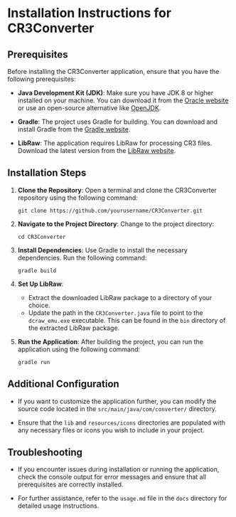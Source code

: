 # Installation Instructions for CR3Converter

## Prerequisites

Before installing the CR3Converter application, ensure that you have the following prerequisites:

- **Java Development Kit (JDK)**: Make sure you have JDK 8 or higher installed on your machine. You can download it from the [Oracle website](https://www.oracle.com/java/technologies/javase-jdk8-downloads.html) or use an open-source alternative like [OpenJDK](https://openjdk.java.net/).

- **Gradle**: The project uses Gradle for building. You can download and install Gradle from the [Gradle website](https://gradle.org/install/).

- **LibRaw**: The application requires LibRaw for processing CR3 files. Download the latest version from the [LibRaw website](https://www.libraw.org/download).

## Installation Steps

1. **Clone the Repository**:
   Open a terminal and clone the CR3Converter repository using the following command:
   ```
   git clone https://github.com/yourusername/CR3Converter.git
   ```

2. **Navigate to the Project Directory**:
   Change to the project directory:
   ```
   cd CR3Converter
   ```

3. **Install Dependencies**:
   Use Gradle to install the necessary dependencies. Run the following command:
   ```
   gradle build
   ```

4. **Set Up LibRaw**:
   - Extract the downloaded LibRaw package to a directory of your choice.
   - Update the path in the `CR3Converter.java` file to point to the `dcraw_emu.exe` executable. This can be found in the `bin` directory of the extracted LibRaw package.

5. **Run the Application**:
   After building the project, you can run the application using the following command:
   ```
   gradle run
   ```

## Additional Configuration

- If you want to customize the application further, you can modify the source code located in the `src/main/java/com/converter/` directory.

- Ensure that the `lib` and `resources/icons` directories are populated with any necessary files or icons you wish to include in your project.

## Troubleshooting

- If you encounter issues during installation or running the application, check the console output for error messages and ensure that all prerequisites are correctly installed.

- For further assistance, refer to the `usage.md` file in the `docs` directory for detailed usage instructions.